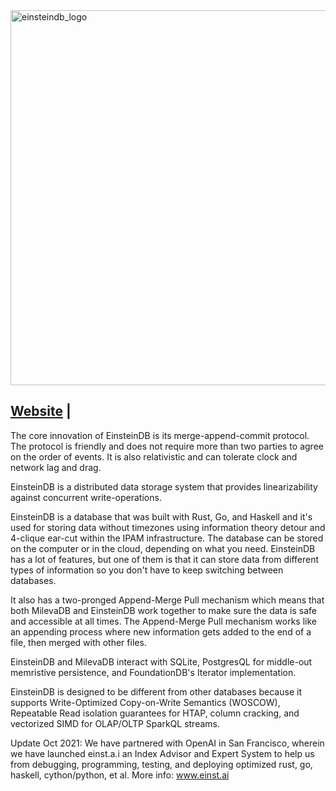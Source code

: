 <img src="https://www.github.com/whtcorpsinc/einsteindb-prod/images/Transparent.png" alt="einsteindb_logo" width="600"/>

## [Website](https://www.einsteindb.com) | 

The core innovation of EinsteinDB is its merge-append-commit protocol. The protocol is friendly and does not require more than two parties to agree on the order of events. It is also relativistic and can tolerate clock and network lag and drag.

EinsteinDB is a distributed data storage system that provides linearizability against concurrent write-operations. 

EinsteinDB is a database that was built with Rust, Go, and Haskell and it's used for storing data without timezones using information theory detour and 4-clique ear-cut within the IPAM infrastructure. The database can be stored on the computer or in the cloud, depending on what you need. EinsteinDB has a lot of features, but one of them is that it can store data from different types of information so you don't have to keep switching between databases.

It also has a two-pronged Append-Merge Pull mechanism which means that both MilevaDB and EinsteinDB work together to make sure the data is safe and accessible at all times. The Append-Merge Pull mechanism works like an appending process where new information gets added to the end of a file, then merged with other files.

EinsteinDB and MilevaDB interact with SQLite, PostgresQL for middle-out memristive persistence, and FoundationDB's Iterator implementation.

EinsteinDB is designed to be different from other databases because it supports Write-Optimized Copy-on-Write Semantics (WOSCOW), Repeatable Read isolation guarantees for HTAP, column cracking, and vectorized SIMD for OLAP/OLTP SparkQL streams.

Update Oct 2021: We have partnered with OpenAI in San Francisco, wherein we have launched einst.a.i an Index Advisor and Expert System to help us from debugging, programming, testing, and deploying optimized rust, go, haskell, cython/python, et al. More info: www.einst.ai



